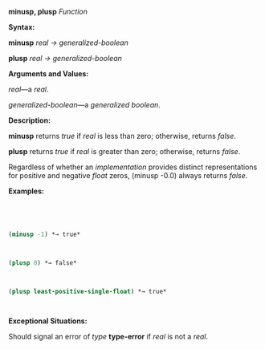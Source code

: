 **minusp, plusp** *Function* 



**Syntax:** 



**minusp** *real → generalized-boolean* 



**plusp** *real → generalized-boolean* 



**Arguments and Values:** 



*real*—a *real*. 



*generalized-boolean*—a *generalized boolean*. 



**Description:** 



**minusp** returns *true* if *real* is less than zero; otherwise, returns *false*. 



**plusp** returns *true* if *real* is greater than zero; otherwise, returns *false*. 



Regardless of whether an *implementation* provides distinct representations for positive and negative *float* zeros, (minusp -0.0) always returns *false*. 



**Examples:**
```lisp
 



(minusp -1) *→ true* 



(plusp 0) *→ false* 



(plusp least-positive-single-float) *→ true* 




```
**Exceptional Situations:** 



Should signal an error of *type* **type-error** if *real* is not a *real*. 







 



 



